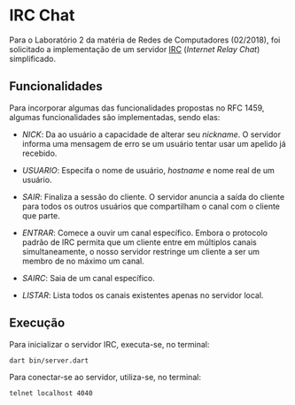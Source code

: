 # IRC Chat

Para o Laboratório 2 da matéria de Redes de Computadores (02/2018), foi solicitado a implementação de um servidor [IRC](http://www.irchelp.org/irchelp/rfc/) (*Internet Relay Chat*) simplificado.

## Funcionalidades

Para incorporar algumas das funcionalidades propostas no RFC 1459, algumas funcionalidades são implementadas, sendo elas:

* _NICK_: Da ao usuário a capacidade de alterar seu _nickname_. O servidor informa uma mensagem de erro se um usuário tentar usar um apelido já recebido.

* _USUARIO_: Especifa o nome de usuário, _hostname_ e nome real de um usuário.

* _SAIR_: Finaliza a sessão do cliente. O servidor anuncia a saída do cliente para
todos os outros usuários que compartilham o canal com o cliente que parte.

* _ENTRAR_: Comece a ouvir um canal específico. Embora o protocolo padrão de IRC permita que um cliente entre em múltiplos canais simultaneamente, o nosso servidor restringe um cliente a ser um membro de no máximo um canal.

* _SAIRC_: Saia de um canal específico.

* _LISTAR_: Lista todos os canais existentes apenas no servidor local.

## Execução

Para inicializar o servidor IRC, executa-se, no terminal:

```
dart bin/server.dart
```

Para conectar-se ao servidor, utiliza-se, no terminal:

```
telnet localhost 4040
```
